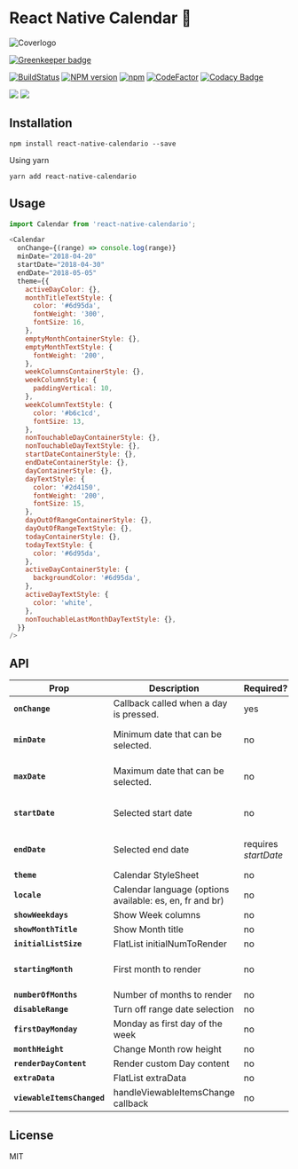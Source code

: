 # React Native Calendar 📆

![Coverlogo](https://imgur.com/LINQ6HZ.png)

[![Greenkeeper badge](https://badges.greenkeeper.io/maggialejandro/react-native-calendario.svg)](https://greenkeeper.io/)

[![BuildStatus](https://img.shields.io/travis/maggialejandro/react-native-calendario/master.svg)](https://travis-ci.org/maggialejandro/react-native-calendario)
[![NPM version](https://img.shields.io/npm/v/react-native-calendario.svg)](https://www.npmjs.com/package/react-native-calendario) [![npm](https://img.shields.io/npm/dw/react-native-calendario.svg)](https://github.com/maggialejandro/react-native-calendario) [![CodeFactor](https://www.codefactor.io/repository/github/maggialejandro/react-native-calendario/badge)](https://www.codefactor.io/repository/github/maggialejandro/react-native-calendario) [![Codacy Badge](https://api.codacy.com/project/badge/Grade/832690f286a5451cacdae664d63be3b9)](https://www.codacy.com/app/maggialejandro/react-native-calendario?utm_source=github.com&utm_medium=referral&utm_content=maggialejandro/react-native-calendario&utm_campaign=Badge_Grade)

![](https://media.giphy.com/media/eu8fFCG3rs3IEYwyYk/giphy.gif) ![](https://media.giphy.com/media/g0pZuxQ16frVSmEBSt/giphy.gif)

## Installation

```console
npm install react-native-calendario --save
```

Using yarn

```console
yarn add react-native-calendario
```

## Usage

```js
import Calendar from 'react-native-calendario';
```

```js
<Calendar
  onChange={(range) => console.log(range)}
  minDate="2018-04-20"
  startDate="2018-04-30"
  endDate="2018-05-05"
  theme={{
    activeDayColor: {},
    monthTitleTextStyle: {
      color: '#6d95da',
      fontWeight: '300',
      fontSize: 16,
    },
    emptyMonthContainerStyle: {},
    emptyMonthTextStyle: {
      fontWeight: '200',
    },
    weekColumnsContainerStyle: {},
    weekColumnStyle: {
      paddingVertical: 10,
    },
    weekColumnTextStyle: {
      color: '#b6c1cd',
      fontSize: 13,
    },
    nonTouchableDayContainerStyle: {},
    nonTouchableDayTextStyle: {},
    startDateContainerStyle: {},
    endDateContainerStyle: {},
    dayContainerStyle: {},
    dayTextStyle: {
      color: '#2d4150',
      fontWeight: '200',
      fontSize: 15,
    },
    dayOutOfRangeContainerStyle: {},
    dayOutOfRangeTextStyle: {},
    todayContainerStyle: {},
    todayTextStyle: {
      color: '#6d95da',
    },
    activeDayContainerStyle: {
      backgroundColor: '#6d95da',
    },
    activeDayTextStyle: {
      color: 'white',
    },
    nonTouchableLastMonthDayTextStyle: {},
  }}
/>
```

## API

| Prop                       | Description                                              | Required?            | Default       | Type         |
| -------------------------- | -------------------------------------------------------- | -------------------- | ------------- | ------------ |
| **`onChange`**             | Callback called when a day is pressed.                   | yes                  |               | Function     |
| **`minDate`**              | Minimum date that can be selected.                       | no                   | null          | 'YYYY-MM-DD' |
| **`maxDate`**              | Maximum date that can be selected.                       | no                   | null          | 'YYYY-MM-DD' |
| **`startDate`**            | Selected start date                                      | no                   | null          | 'YYYY-MM-DD' |
| **`endDate`**              | Selected end date                                        | requires _startDate_ | null          | 'YYYY-MM-DD' |
| **`theme`**                | Calendar StyleSheet                                      | no                   | null          | Object       |
| **`locale`**               | Calendar language (options available: es, en, fr and br) | no                   | 'en'          | string       |
| **`showWeekdays`**         | Show Week columns                                        | no                   | true          | boolean      |
| **`showMonthTitle`**       | Show Month title                                         | no                   | true          | boolean      |
| **`initialListSize`**      | FlatList initialNumToRender                              | no                   | 2             | number       |
| **`startingMonth`**        | First month to render                                    | no                   | current month | 'YYYY-MM-DD' |
| **`numberOfMonths`**       | Number of months to render                               | no                   | 12            | number       |
| **`disableRange`**         | Turn off range date selection                            | no                   | false         | boolean      |
| **`firstDayMonday`**       | Monday as first day of the week                          | no                   | false         | boolean      |
| **`monthHeight`**          | Change Month row height                                  | no                   | 370           | number       |
| **`renderDayContent`**     | Render custom Day content                                | no                   | null          | Function     |
| **`extraData`**            | FlatList extraData                                       | no                   | null          | any          |
| **`viewableItemsChanged`** | handleViewableItemsChange callback                       | no                   | null          | Function     |

## License

MIT
